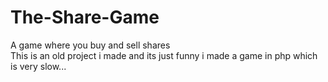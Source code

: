 # The-Share-Game
A game where you buy and sell shares  
This is an old project i made and its just funny i made a game in php which is very slow...
